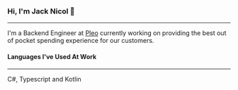 ### Hi, I'm Jack Nicol 👋
---

I'm a Backend Engineer at [Pleo](https://www.pleo.io/en) currently working on providing the best out of pocket spending experience for our customers. 

#### Languages I've Used At Work
---

C#, Typescript and Kotlin 
